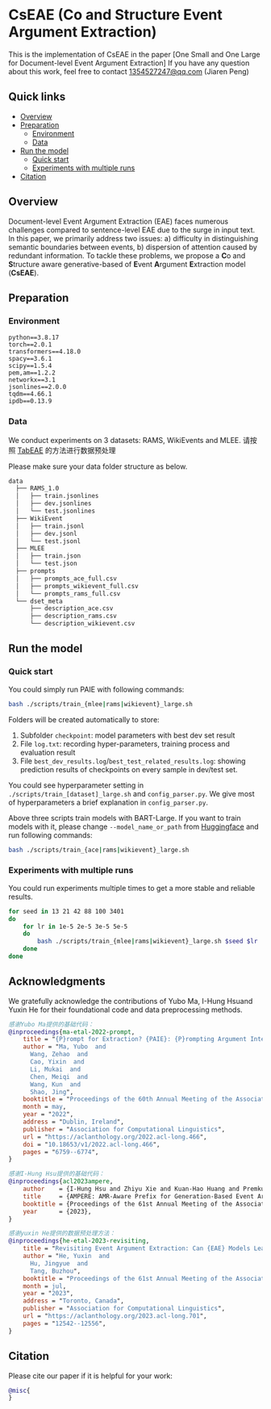 # CsEAE (**C**o and **S**tructure **E**vent **A**rgument **E**xtraction)
This is the implementation of CsEAE in the paper [One Small and One Large for Document-level Event Argument Extraction]
If you have any question about this work, feel free to contact 1354527247@qq.com (Jiaren Peng)

## Quick links

* [Overview](#overview)
* [Preparation](#preparation)
  * [Environment](#environment)
  * [Data](#data)
* [Run the model](#run-the-model)
  * [Quick start](#quick-start)
  * [Experiments with multiple runs](#experiments-with-multiple-runs)
* [Citation](#citation)

## Overview
Document-level Event Argument Extraction (EAE) faces numerous challenges compared to sentence-level EAE due to the surge in input text. In this paper, we primarily address two issues: a) difficulty in distinguishing semantic boundaries between events, b) dispersion of attention caused by redundant information. To tackle these problems, we propose a **C**o and **S**tructure aware generative-based of **E**vent **A**rgument **E**xtraction model (**CsEAE**).


## Preparation

### Environment

```
python==3.8.17
torch==2.0.1
transformers==4.18.0
spacy==3.6.1
scipy==1.5.4
pem,am==1.2.2
networkx==3.1
jsonlines==2.0.0
tqdm==4.66.1
ipdb==0.13.9
```


### Data
We conduct experiments on 3 datasets: RAMS, WikiEvents and MLEE.
请按照
[TabEAE](https://github.com/Stardust-hyx/TabEAE)
的方法进行数据预处理


Please make sure your data folder structure as below.
```bash
data
  ├── RAMS_1.0
  │   ├── train.jsonlines
  │   ├── dev.jsonlines
  │   └── test.jsonlines
  ├── WikiEvent
  │   ├── train.jsonl
  │   ├── dev.jsonl
  │   └── test.jsonl
  ├── MLEE
  │   ├── train.json
  │   └── test.json
  ├── prompts
  │   ├── prompts_ace_full.csv
  │   ├── prompts_wikievent_full.csv
  │   └── prompts_rams_full.csv
  └── dset_meta
      ├── description_ace.csv
      ├── description_rams.csv
      └── description_wikievent.csv
```

## Run the model

### Quick start
You could simply run PAIE with following commands: 
```bash
bash ./scripts/train_{mlee|rams|wikievent}_large.sh
```
Folders will be created automatically to store: 

1. Subfolder `checkpoint`: model parameters with best dev set result
2. File `log.txt`: recording hyper-parameters, training process and evaluation result
3. File `best_dev_results.log`/`best_test_related_results.log`: showing prediction results of checkpoints on every sample in dev/test set.

You could see hyperparameter setting in `./scripts/train_[dataset]_large.sh` and `config_parser.py`. We give most of hyperparameters a brief explanation in `config_parser.py`.

Above three scripts train models with BART-Large. If you want to train models with it, please change `--model_name_or_path` from [Huggingface](https://huggingface.co/facebook/bart-large) and run following commands:
```bash
bash ./scripts/train_{ace|rams|wikievent}_large.sh
```

### Experiments with multiple runs

You could run experiments multiple times to get a more stable and reliable results.

```bash
for seed in 13 21 42 88 100 3401
do
    for lr in 1e-5 2e-5 3e-5 5e-5
    do
        bash ./scripts/train_{mlee|rams|wikievent}_large.sh $seed $lr
    done
done
```

## Acknowledgments
We gratefully acknowledge the contributions of Yubo Ma, I-Hung Hsuand Yuxin He for their foundational code and data preprocessing methods.
```bibtex
感谢Yubo Ma提供的基础代码：
@inproceedings{ma-etal-2022-prompt,
    title = "{P}rompt for Extraction? {PAIE}: {P}rompting Argument Interaction for Event Argument Extraction",
    author = "Ma, Yubo  and
      Wang, Zehao  and
      Cao, Yixin  and
      Li, Mukai  and
      Chen, Meiqi  and
      Wang, Kun  and
      Shao, Jing",
    booktitle = "Proceedings of the 60th Annual Meeting of the Association for Computational Linguistics (Volume 1: Long Papers)",
    month = may,
    year = "2022",
    address = "Dublin, Ireland",
    publisher = "Association for Computational Linguistics",
    url = "https://aclanthology.org/2022.acl-long.466",
    doi = "10.18653/v1/2022.acl-long.466",
    pages = "6759--6774",
}

感谢I-Hung Hsu提供的基础代码：
@inproceedings{acl2023ampere,
    author    = {I-Hung Hsu and Zhiyu Xie and Kuan-Hao Huang and Premkumar Natarajan and Nanyun Peng},
    title     = {AMPERE: AMR-Aware Prefix for Generation-Based Event Argument Extraction Model},
    booktitle = {Proceedings of the 61st Annual Meeting of the Association for Computational Linguistics (ACL)},
    year      = {2023},
}

感谢yuxin He提供的数据预处理方法：
@inproceedings{he-etal-2023-revisiting,
    title = "Revisiting Event Argument Extraction: Can {EAE} Models Learn Better When Being Aware of Event Co-occurrences?",
    author = "He, Yuxin  and
      Hu, Jingyue  and
      Tang, Buzhou",
    booktitle = "Proceedings of the 61st Annual Meeting of the Association for Computational Linguistics (Volume 1: Long Papers)",
    month = jul,
    year = "2023",
    address = "Toronto, Canada",
    publisher = "Association for Computational Linguistics",
    url = "https://aclanthology.org/2023.acl-long.701",
    pages = "12542--12556",
}
```
## Citation
Please cite our paper if it is helpful for your work:
```bibtex
@misc{
}
```
